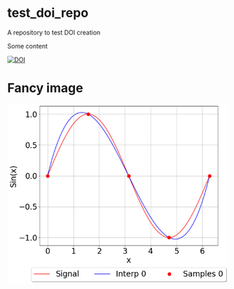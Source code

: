# test_doi_repo
A repository to test DOI creation

Some content

[![DOI](https://zenodo.org/badge/266100789.svg)](https://zenodo.org/badge/latestdoi/266100789)


# Fancy image

![Alt text](/multi_level_interpolation_base.png?raw=true "A fancy image")



